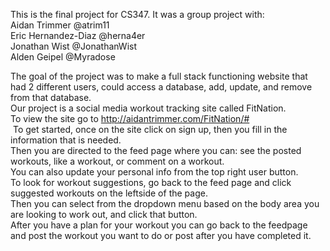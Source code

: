 This is the final project for CS347. It was a group project with:<br>
Aidan Trimmer @atrim11<br>
Eric Hernandez-Diaz @herna4er<br>
Jonathan Wist @JonathanWist<br>
Alden Geipel @Myradose<br>

The goal of the project was to make a full stack functioning website that had 2 different users, could access a database, add, update, and remove from that database.<br>
Our project is a social media workout tracking site called FitNation. <br>
To view the site go to http://aidantrimmer.com/FitNation/#  <br>
  &nbsp;To get started, once on the site click on sign up, then you fill in the information that is needed. <br>
  Then you are directed to the feed page where you can: see the posted workouts, like a workout, or comment on a workout.<br>
  You can also update your personal info from the top right user button.<br>
  To look for workout suggestions, go back to the feed page and click suggested workouts on the leftside of the page.<br>
  Then you can select from the dropdown menu based on the body area you are looking to work out, and click that button.<br>
  After you have a plan for your workout you can go back to the feedpage and post the workout you want to do or post after you have completed it.<br>
